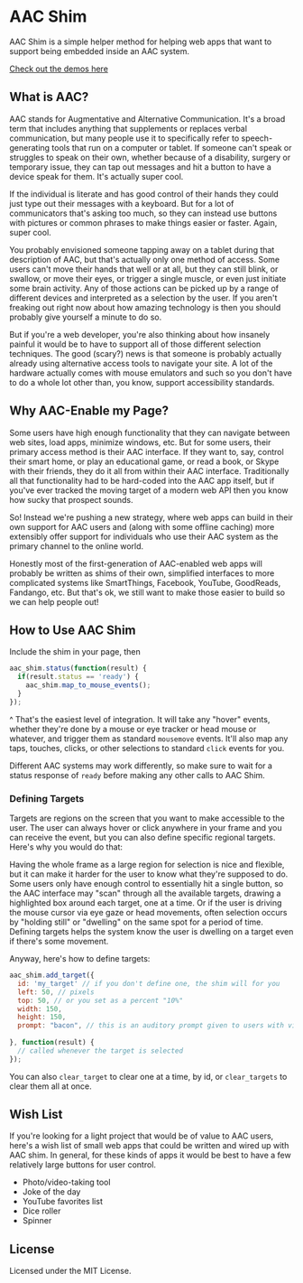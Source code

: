 # AAC Shim

AAC Shim is a simple helper method for helping web apps that want to support being
embedded inside an AAC system.

[Check out the demos here](https://tools.openaac.org/demo.html)

## What is AAC?
AAC stands for Augmentative and Alternative Communication. It's a broad term that includes
anything that supplements or replaces verbal communication, but many people use it 
to specifically refer to speech-generating tools that run on a computer or tablet. If
someone can't speak or struggles to speak on their own, whether because of a disability,
surgery or temporary issue, they can tap out messages and hit a button to have a device
speak for them. It's actually super cool.

If the individual is literate and has good control of their hands they could just
type out their messages with a keyboard. But for a lot of communicators that's asking
too much, so they can instead use buttons with pictures or common phrases to make
things easier or faster. Again, super cool.

You probably envisioned someone tapping away on a tablet during that description of
AAC, but that's actually only one method of access. Some users can't move their hands 
that well or at all, but they can still blink, or swallow, or move their eyes, or trigger
a single muscle, or even just initiate some brain activity. Any of those actions can 
be picked up by a range of different devices and interpreted as a selection by the
user. If you aren't freaking out right now about how amazing technology is then you should
probably give yourself a minute to do so.

But if you're a web developer, you're also thinking about how insanely painful it would
be to have to support all of those different selection techniques. The good (scary?) news is 
that someone is probably actually already using alternative access tools to navigate your
site. A lot of the hardware actually comes with mouse emulators and such so you don't have to do
a whole lot other than, you know, support accessibility standards.

## Why AAC-Enable my Page?
Some users have high enough functionality that they can navigate between web sites,
load apps, minimize windows, etc. But for some users, their primary access method is
their AAC interface. If they want to, say, control their smart home, or play an educational
game, or read a book, or Skype with their friends, they do it all from within their
AAC interface. Traditionally all that functionality had to be hard-coded into the 
AAC app itself, but if you've ever tracked the moving target of a modern web API then
you know how sucky that prospect sounds.

So! Instead we're pushing a new strategy, where web apps can build in their own support
for AAC users and (along with some offline caching) more extensibly offer support for
individuals who use their AAC system as the primary channel to the online world.

Honestly most of the first-generation of AAC-enabled web apps will probably be written
as shims of their own, simplified interfaces to more complicated systems like SmartThings,
Facebook, YouTube, GoodReads, Fandango, etc. But that's ok, we still want to make those 
easier to build so we can help people out!

## How to Use AAC Shim
Include the shim in your page, then

```javascript
aac_shim.status(function(result) {
  if(result.status == 'ready') {
    aac_shim.map_to_mouse_events();
  }
});
```

^ That's the easiest level of integration. It will take any "hover" events, whether they're 
done by a mouse or eye tracker or head mouse or whatever, and trigger them as standard
`mousemove` events. It'll also map any taps, touches, clicks, or other selections to
standard `click` events for you.

Different AAC systems may work differently, so make sure to wait for a status response of
`ready` before making any other calls to AAC Shim.

### Defining Targets
Targets are regions on the screen that you want to make accessible to the user. The user
can always hover or click anywhere in your frame and you can receive the event, but you
can also define specific regional targets. Here's why you would do that:

Having the whole frame as a large region for selection is nice and flexible, but it can
make it harder for the user to know what they're supposed to do. Some users only have
enough control to essentially hit a single button, so the AAC interface may "scan" through
all the available targets, drawing a highlighted box around each target, one at a time.
Or if the user is driving the mouse cursor via eye gaze or head movements, often selection
occurs by "holding still" or "dwelling" on the same spot for a period of time. Defining 
targets helps the system know the user is dwelling on a target even if there's some
movement.

Anyway, here's how to define targets:

```javascript
aac_shim.add_target({
  id: 'my_target' // if you don't define one, the shim will for you
  left: 50, // pixels
  top: 50, // or you set as a percent "10%"
  width: 150,
  height: 150,
  prompt: "bacon", // this is an auditory prompt given to users with vision or processing issues
  
}, function(result) {
  // called whenever the target is selected
});
```

You can also `clear_target` to clear one at a time, by id, or `clear_targets` to clear them
all at once.

## Wish List
If you're looking for a light project that would be of value to AAC users, here's a 
wish list of small web apps that could be written and wired up with AAC shim. In general,
for these kinds of apps it would be best to have a few relatively large buttons for
user control.

- Photo/video-taking tool
- Joke of the day
- YouTube favorites list
- Dice roller
- Spinner

## License

Licensed under the MIT License.